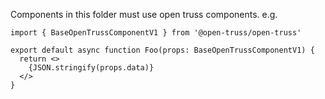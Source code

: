 Components in this folder must use open truss components. e.g.

```
import { BaseOpenTrussComponentV1 } from '@open-truss/open-truss'

export default async function Foo(props: BaseOpenTrussComponentV1) {
  return <>
    {JSON.stringify(props.data)}
  </>
}
```

